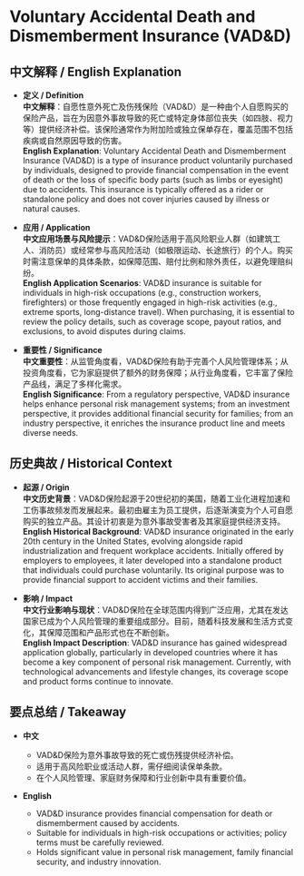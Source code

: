 # Voluntary Accidental Death and Dismemberment Insurance (VAD&D)

## 中文解释 / English Explanation

* **定义 / Definition**  
  **中文解释**：自愿性意外死亡及伤残保险（VAD&D）是一种由个人自愿购买的保险产品，旨在为因意外事故导致的死亡或特定身体部位丧失（如四肢、视力等）提供经济补偿。该保险通常作为附加险或独立保单存在，覆盖范围不包括疾病或自然原因导致的伤害。  
  **English Explanation**: Voluntary Accidental Death and Dismemberment Insurance (VAD&D) is a type of insurance product voluntarily purchased by individuals, designed to provide financial compensation in the event of death or the loss of specific body parts (such as limbs or eyesight) due to accidents. This insurance is typically offered as a rider or standalone policy and does not cover injuries caused by illness or natural causes.

* **应用 / Application**  
  **中文应用场景与风险提示**：VAD&D保险适用于高风险职业人群（如建筑工人、消防员）或经常参与高风险活动（如极限运动、长途旅行）的个人。购买时需注意保单的具体条款，如保障范围、赔付比例和除外责任，以避免理赔纠纷。  
  **English Application Scenarios**: VAD&D insurance is suitable for individuals in high-risk occupations (e.g., construction workers, firefighters) or those frequently engaged in high-risk activities (e.g., extreme sports, long-distance travel). When purchasing, it is essential to review the policy details, such as coverage scope, payout ratios, and exclusions, to avoid disputes during claims.

* **重要性 / Significance**  
  **中文重要性**：从监管角度看，VAD&D保险有助于完善个人风险管理体系；从投资角度看，它为家庭提供了额外的财务保障；从行业角度看，它丰富了保险产品线，满足了多样化需求。  
  **English Significance**: From a regulatory perspective, VAD&D insurance helps enhance personal risk management systems; from an investment perspective, it provides additional financial security for families; from an industry perspective, it enriches the insurance product line and meets diverse needs.

## 历史典故 / Historical Context

* **起源 / Origin**  
  **中文历史背景**：VAD&D保险起源于20世纪初的美国，随着工业化进程加速和工伤事故频发而发展起来。最初由雇主为员工提供，后逐渐演变为个人可自愿购买的独立产品。其设计初衷是为意外事故受害者及其家庭提供经济支持。  
  **English Historical Background**: VAD&D insurance originated in the early 20th century in the United States, evolving alongside rapid industrialization and frequent workplace accidents. Initially offered by employers to employees, it later developed into a standalone product that individuals could purchase voluntarily. Its original purpose was to provide financial support to accident victims and their families.

* **影响 / Impact**  
  **中文行业影响与现状**：VAD&D保险在全球范围内得到广泛应用，尤其在发达国家已成为个人风险管理的重要组成部分。目前，随着科技发展和生活方式变化，其保障范围和产品形式也在不断创新。  
  **English Impact Description**: VAD&D insurance has gained widespread application globally, particularly in developed countries where it has become a key component of personal risk management. Currently, with technological advancements and lifestyle changes, its coverage scope and product forms continue to innovate.

## 要点总结 / Takeaway

* **中文**  
  - VAD&D保险为意外事故导致的死亡或伤残提供经济补偿。  
  - 适用于高风险职业或活动人群，需仔细阅读保单条款。  
  - 在个人风险管理、家庭财务保障和行业创新中具有重要价值。

* **English**  
  - VAD&D insurance provides financial compensation for death or dismemberment caused by accidents.  
  - Suitable for individuals in high-risk occupations or activities; policy terms must be carefully reviewed.  
  - Holds significant value in personal risk management, family financial security, and industry innovation.